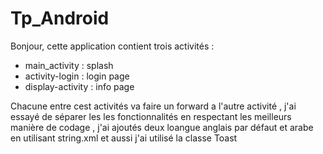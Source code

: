# Tp_Android
Bonjour, cette application contient trois activités : 
- main_activity : splash
- activity-login : login page
- display-activity : info page


Chacune entre cest activités va faire un forward a l'autre activité , j'ai essayé de séparer les les fonctionnalités en respectant les meilleurs manière de codage , 
j'ai ajoutés deux loangue anglais par défaut et arabe en utilisant string.xml et aussi j'ai utilisé la classe Toast
